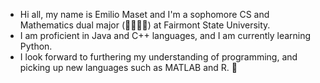 -  Hi all, my name is Emilio Maset and I'm a sophomore CS and Mathematics dual major (🧑🏻‍💻🧮) at Fairmont State University.
-  I am proficient in Java and C++ languages, and I am currently learning Python.
-  I look forward to furthering my understanding of programming, and picking up new languages such as MATLAB and R. 🔭

<!---
emiliomaset/emiliomaset is a ✨ special ✨ repository because its `README.md` (this file) appears on your GitHub profile.
You can click the Preview link to take a look at your changes.
--->
